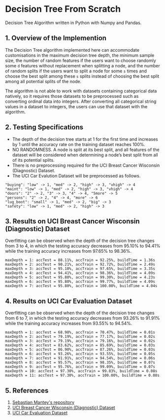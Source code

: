 # Decision Tree From Scratch
Decision Tree Algorithm written in Python with Numpy and Pandas.
## 1. Overview of the Implemention
The Decision Tree algorithm implemented here can accommodate customisations in the maximum decision tree depth, the minimum sample size, the number of random features if the users want to choose randomly some `d` features without replacement when splitting a node, and the number of random splits if the users want to split a node for some `s` times and choose the best split among these `s` splits instead of choosing the best split among all potential splits of the node.

The algorithm is not able to work with datasets containing categorical data natively, so it requires those datasets to be preprocessed such as converting ordinal data into integers. After converting all categorical string values in a dataset to integers, the users can use that dataset with the algorithm.
## 2. Testing Specifications
- The depth of the decision tree starts at 1 for the first time and increases by 1 until the accuracy rate on the training dataset reaches 100%.
- NO RANDOMNESS. A node is split at its best split, and all features of the dataset will be considered when determining a node’s best split from all of its potential splits.
- There is no preprocessing required for the UCI Breast Cancer Wisconsin (Diagnostic) Dataset.
- The UCI Car Evalution Dataset will be preprocessed as follows.
```
"buying": "low" -> 1, "med" -> 2, "high" -> 3, "vhigh" -> 4
"maint": "low" -> 1, "med" -> 2, "high" -> 3, "vhigh" -> 4
"doors": "2" -> 2, "3" -> 3, "4" -> 4, "5more" -> 5
"persons": "2" -> 2, "4" -> 4, "more" -> 6
"lug_boot": "small" -> 1, "med" -> 2, "big" -> 3
"safety": "low" -> 1, "med" -> 2, "high" -> 3
```
## 3. Results on UCI Breast Cancer Wisconsin (Diagnostic) Dataset
Overfitting can be observed when the depth of the decision tree changes from 3 to 4, in which the testing accuracy decreases from 95.10% to 94.41% while the training accuracy increases from 97.65% to 98.36%.
```
maxDepth = 1: accTest = 88.11%, accTrain = 92.25%, buildTime = 1.36s
maxDepth = 2: accTest = 90.21%, accTrain = 92.72%, buildTime = 2.49s
maxDepth = 3: accTest = 95.10%, accTrain = 97.65%, buildTime = 3.35s
maxDepth = 4: accTest = 94.41%, accTrain = 98.36%, buildTime = 4.09s
maxDepth = 5: accTest = 95.80%, accTrain = 99.30%, buildTime = 4.23s
maxDepth = 6: accTest = 95.80%, accTrain = 99.77%, buildTime = 4.09s
maxDepth = 7: accTest = 95.80%, accTrain = 100.00%, buildTime = 4.04s
```
## 4. Results on UCI Car Evaluation Dataset
Overfitting can be observed when the depth of the decision tree changes from 6 to 7, in which the testing accuracy decreases from 93.26% to 91.91% while the training accuracy increases from 93.55% to 94.54%.
```
maxDepth = 1: accTest = 68.98%, accTrain = 70.47%, buildTime = 0.01s
maxDepth = 2: accTest = 79.19%, accTrain = 77.17%, buildTime = 0.02s
maxDepth = 3: accTest = 79.19%, accTrain = 79.16%, buildTime = 0.02s
maxDepth = 4: accTest = 83.62%, accTrain = 85.69%, buildTime = 0.03s
maxDepth = 5: accTest = 86.90%, accTrain = 87.26%, buildTime = 0.03s
maxDepth = 6: accTest = 93.26%, accTrain = 93.55%, buildTime = 0.05s
maxDepth = 7: accTest = 91.91%, accTrain = 94.54%, buildTime = 0.06s
maxDepth = 8: accTest = 95.57%, accTrain = 98.35%, buildTime = 0.07s
maxDepth = 9: accTest = 95.76%, accTrain = 99.09%, buildTime = 0.07s
maxDepth = 10: accTest = 97.30%, accTrain = 99.83%, buildTime = 0.08s
maxDepth = 11: accTest = 97.30%, accTrain = 100.00%, buildTime = 0.08s
```
## 5. References
1. [Sebastian Mantey's repository](https://github.com/SebastianMantey/Decision-Tree-from-Scratch)
2. [UCI Breast Cancer Wisconsin (Diagnostic) Dataset](https://archive.ics.uci.edu/ml/datasets/Breast+Cancer+Wisconsin+%28Diagnostic%29)
3. [UCI Car Evaluation Dataset](https://archive.ics.uci.edu/ml/datasets/Car+Evaluation)
